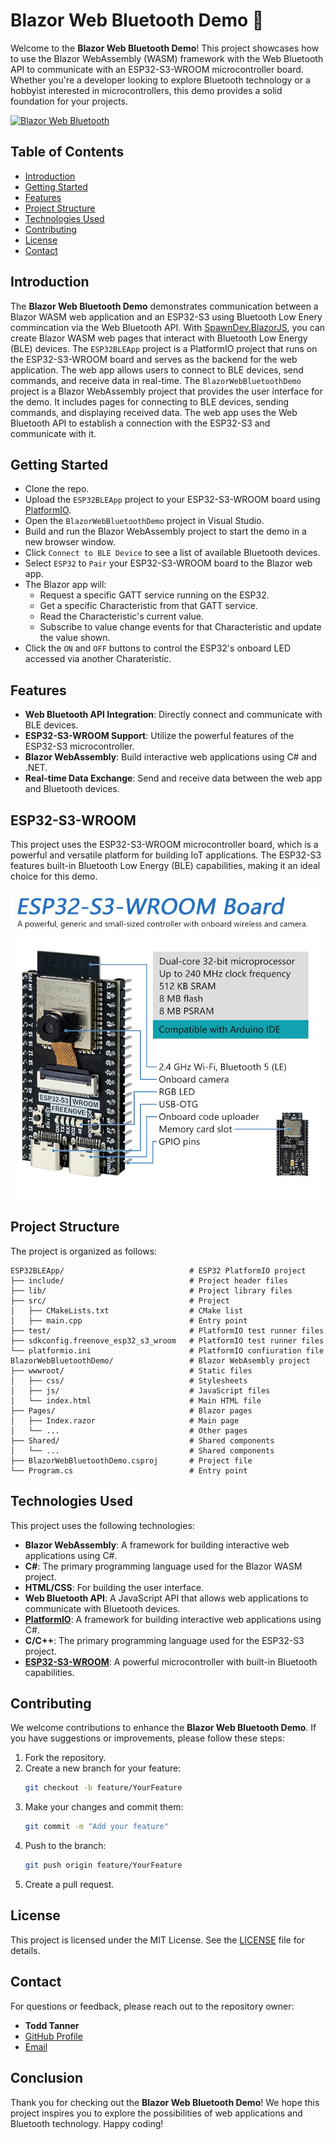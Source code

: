 # Blazor Web Bluetooth Demo 🚀

Welcome to the **Blazor Web Bluetooth Demo**! This project showcases how to use the Blazor WebAssembly (WASM) framework with the Web Bluetooth API to communicate with an ESP32-S3-WROOM microcontroller board. Whether you're a developer looking to explore Bluetooth technology or a hobbyist interested in microcontrollers, this demo provides a solid foundation for your projects.

[![Blazor Web Bluetooth](https://img.shields.io/badge/Blazor%20Web%20Bluetooth-Demo-blue.svg)](https://github.com/LostBeard/BlazorWebBluetoothDemo)

## Table of Contents

- [Introduction](#introduction)
- [Getting Started](#getting-started)
- [Features](#features)
- [Project Structure](#project-structure)
- [Technologies Used](#technologies-used)
- [Contributing](#contributing)
- [License](#license)
- [Contact](#contact)

## Introduction

The **Blazor Web Bluetooth Demo** demonstrates communication between a Blazor WASM web application and an ESP32-S3 using Bluetooth Low Enery commincation via the Web Bluetooth API. With [SpawnDev.BlazorJS](https://github.com/LostBeard/SpawnDev.BlazorJS), you can create Blazor WASM web pages that interact with Bluetooth Low Energy (BLE) devices. 
The `ESP32BLEApp` project is a PlatformIO project that runs on the ESP32-S3-WROOM board and serves as the backend for the web application. The web app allows users to connect to BLE devices, send commands, and receive data in real-time.
The `BlazorWebBluetoothDemo` project is a Blazor WebAssembly project that provides the user interface for the demo. It includes pages for connecting to BLE devices, sending commands, and displaying received data. The web app uses the Web Bluetooth API to establish a connection with the ESP32-S3 and communicate with it.

## Getting Started

- Clone the repo.
- Upload the `ESP32BLEApp` project to your ESP32-S3-WROOM board using [PlatformIO](https://platformio.org/install/ide?install=vscode).
- Open the `BlazorWebBluetoothDemo` project in Visual Studio.
- Build and run the Blazor WebAssembly project to start the demo in a new browser window.
- Click `Connect to BLE Device` to see a list of available Bluetooth devices. 
- Select `ESP32` to `Pair` your ESP32-S3-WROOM board to the Blazor web app.
- The Blazor app will:
  - Request a specific GATT service running on the ESP32.
  - Get a specific Characteristic from that GATT service.
  - Read the Characteristic's current value.
  - Subscribe to value change events for that Characteristic and update the value shown.
- Click the `ON` and `OFF` buttons to control the ESP32's onboard LED accessed via another Charateristic.

## Features

- **Web Bluetooth API Integration**: Directly connect and communicate with BLE devices.
- **ESP32-S3-WROOM Support**: Utilize the powerful features of the ESP32-S3 microcontroller.
- **Blazor WebAssembly**: Build interactive web applications using C# and .NET.
- **Real-time Data Exchange**: Send and receive data between the web app and Bluetooth devices.

## ESP32-S3-WROOM
This project uses the ESP32-S3-WROOM microcontroller board, which is a powerful and versatile platform for building IoT applications. The ESP32-S3 features built-in Bluetooth Low Energy (BLE) capabilities, making it an ideal choice for this demo.  

![ESP32-S3-WROOM Board](https://raw.githubusercontent.com/LostBeard/BlazorWebBluetoothDemo/master/BlazorWebBluetoothDemo/wwwroot/ESP32-S3-WROOM.jpg)


## Project Structure

The project is organized as follows:

```
ESP32BLEApp/                            # ESP32 PlatformIO project
├── include/                            # Project header files
├── lib/                                # Project library files
├── src/                                # Project
│   ├── CMakeLists.txt                  # CMake list
│   ├── main.cpp                        # Entry point
├── test/                               # PlatformIO test runner files
├── sdkconfig.freenove_esp32_s3_wroom   # PlatformIO test runner files
└── platformio.ini                      # PlatformIO confiuration file
BlazorWebBluetoothDemo/                 # Blazor WebAsembly project
├── wwwroot/                            # Static files
│   ├── css/                            # Stylesheets
│   ├── js/                             # JavaScript files
│   └── index.html                      # Main HTML file
├── Pages/                              # Blazor pages
│   ├── Index.razor                     # Main page
│   └── ...                             # Other pages
├── Shared/                             # Shared components
│   └── ...                             # Shared components
├── BlazorWebBluetoothDemo.csproj       # Project file
└── Program.cs                          # Entry point
```

## Technologies Used

This project uses the following technologies:

- **Blazor WebAssembly**: A framework for building interactive web applications using C#.
- **C#**: The primary programming language used for the Blazor WASM project.
- **HTML/CSS**: For building the user interface.
- **Web Bluetooth API**: A JavaScript API that allows web applications to communicate with Bluetooth devices.
- **[PlatformIO](https://platformio.org/)**: A framework for building interactive web applications using C#.
- **C/C++**: The primary programming language used for the ESP32-S3 project.
- **[ESP32-S3-WROOM](https://store.freenove.com/products/fnk0085)**: A powerful microcontroller with built-in Bluetooth capabilities.

## Contributing

We welcome contributions to enhance the **Blazor Web Bluetooth Demo**. If you have suggestions or improvements, please follow these steps:

1. Fork the repository.
2. Create a new branch for your feature:
   ```bash
   git checkout -b feature/YourFeature
   ```
3. Make your changes and commit them:
   ```bash
   git commit -m "Add your feature"
   ```
4. Push to the branch:
   ```bash
   git push origin feature/YourFeature
   ```
5. Create a pull request.

## License

This project is licensed under the MIT License. See the [LICENSE](LICENSE) file for details.

## Contact

For questions or feedback, please reach out to the repository owner:

- **Todd Tanner**  
- [GitHub Profile](https://github.com/LostBeard)  
- [Email](mailto:todd@spawndev.com)

## Conclusion

Thank you for checking out the **Blazor Web Bluetooth Demo**! We hope this project inspires you to explore the possibilities of web applications and Bluetooth technology. Happy coding!
